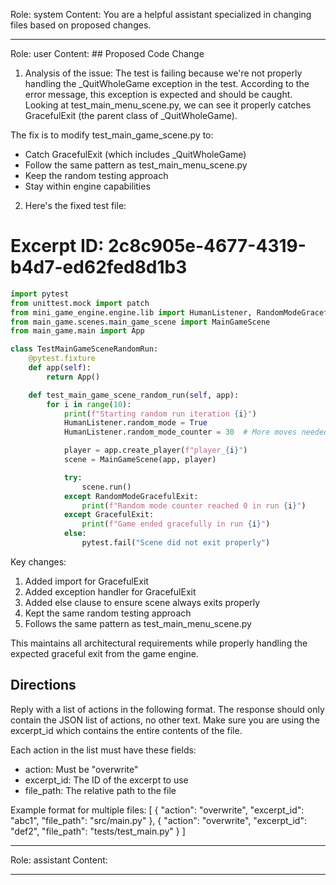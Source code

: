 Role: system
Content: You are a helpful assistant specialized in changing files based on proposed changes.
__________________
Role: user
Content: ## Proposed Code Change
1. Analysis of the issue:
The test is failing because we're not properly handling the _QuitWholeGame exception in the test. According to the error message, this exception is expected and should be caught. Looking at test_main_menu_scene.py, we can see it properly catches GracefulExit (the parent class of _QuitWholeGame).

The fix is to modify test_main_game_scene.py to:
- Catch GracefulExit (which includes _QuitWholeGame)
- Follow the same pattern as test_main_menu_scene.py
- Keep the random testing approach
- Stay within engine capabilities

2. Here's the fixed test file:

# Excerpt ID: 2c8c905e-4677-4319-b4d7-ed62fed8d1b3
```python main_game/tests/test_main_game_scene.py
import pytest
from unittest.mock import patch
from mini_game_engine.engine.lib import HumanListener, RandomModeGracefulExit, GracefulExit
from main_game.scenes.main_game_scene import MainGameScene
from main_game.main import App

class TestMainGameSceneRandomRun:
    @pytest.fixture
    def app(self):
        return App()

    def test_main_game_scene_random_run(self, app):
        for i in range(10):
            print(f"Starting random run iteration {i}")
            HumanListener.random_mode = True
            HumanListener.random_mode_counter = 30  # More moves needed for complex battle scene

            player = app.create_player(f"player_{i}")
            scene = MainGameScene(app, player)

            try:
                scene.run()
            except RandomModeGracefulExit:
                print(f"Random mode counter reached 0 in run {i}")
            except GracefulExit:
                print(f"Game ended gracefully in run {i}")
            else:
                pytest.fail("Scene did not exit properly")
```

Key changes:
1. Added import for GracefulExit
2. Added exception handler for GracefulExit
3. Added else clause to ensure scene always exits properly
4. Kept the same random testing approach
5. Follows the same pattern as test_main_menu_scene.py

This maintains all architectural requirements while properly handling the expected graceful exit from the game engine.

## Directions
Reply with a list of actions in the following format. The response should only contain the JSON list of actions, no other text.
Make sure you are using the excerpt_id which contains the entire contents of the file.

Each action in the list must have these fields:
- action: Must be "overwrite"
- excerpt_id: The ID of the excerpt to use
- file_path: The relative path to the file

Example format for multiple files:
[
    {
        "action": "overwrite",
        "excerpt_id": "abc1",
        "file_path": "src/main.py"
    },
    {
        "action": "overwrite",
        "excerpt_id": "def2",
        "file_path": "tests/test_main.py"
    }
]
__________________
Role: assistant
Content: 
__________________
